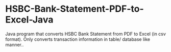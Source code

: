# HSBC-Bank-Statement-PDF-to-Excel-Java
Java program that converts HSBC Bank Statement from PDF to Excel (in csv format). Only converts transaction information in table/ database like manner..
